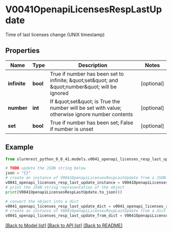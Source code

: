 # V0041OpenapiLicensesRespLastUpdate

Time of last licenses change (UNIX timestamp)

## Properties

Name | Type | Description | Notes
------------ | ------------- | ------------- | -------------
**infinite** | **bool** | True if number has been set to infinite; \&quot;set\&quot; and \&quot;number\&quot; will be ignored | [optional] 
**number** | **int** | If \&quot;set\&quot; is True the number will be set with value; otherwise ignore number contents | [optional] 
**set** | **bool** | True if number has been set; False if number is unset | [optional] 

## Example

```python
from slurmrest_python_0_0_41.models.v0041_openapi_licenses_resp_last_update import V0041OpenapiLicensesRespLastUpdate

# TODO update the JSON string below
json = "{}"
# create an instance of V0041OpenapiLicensesRespLastUpdate from a JSON string
v0041_openapi_licenses_resp_last_update_instance = V0041OpenapiLicensesRespLastUpdate.from_json(json)
# print the JSON string representation of the object
print(V0041OpenapiLicensesRespLastUpdate.to_json())

# convert the object into a dict
v0041_openapi_licenses_resp_last_update_dict = v0041_openapi_licenses_resp_last_update_instance.to_dict()
# create an instance of V0041OpenapiLicensesRespLastUpdate from a dict
v0041_openapi_licenses_resp_last_update_from_dict = V0041OpenapiLicensesRespLastUpdate.from_dict(v0041_openapi_licenses_resp_last_update_dict)
```
[[Back to Model list]](../README.md#documentation-for-models) [[Back to API list]](../README.md#documentation-for-api-endpoints) [[Back to README]](../README.md)


